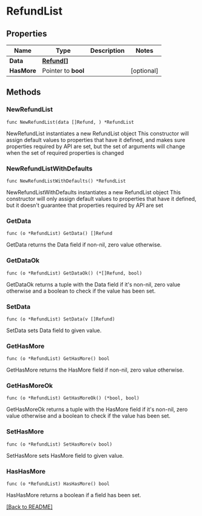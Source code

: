 # RefundList

## Properties

| Name | Type | Description | Notes |
| ------------ | ------------- | ------------- | ------------- |
| **Data** | [**Refund[]**](Refund.md) |  |  |
| **HasMore** | Pointer to **bool** |  | [optional]  |

## Methods

### NewRefundList

`func NewRefundList(data []Refund, ) *RefundList`

NewRefundList instantiates a new RefundList object
This constructor will assign default values to properties that have it defined,
and makes sure properties required by API are set, but the set of arguments
will change when the set of required properties is changed

### NewRefundListWithDefaults

`func NewRefundListWithDefaults() *RefundList`

NewRefundListWithDefaults instantiates a new RefundList object
This constructor will only assign default values to properties that have it defined,
but it doesn't guarantee that properties required by API are set

### GetData

`func (o *RefundList) GetData() []Refund`

GetData returns the Data field if non-nil, zero value otherwise.

### GetDataOk

`func (o *RefundList) GetDataOk() (*[]Refund, bool)`

GetDataOk returns a tuple with the Data field if it's non-nil, zero value otherwise
and a boolean to check if the value has been set.

### SetData

`func (o *RefundList) SetData(v []Refund)`

SetData sets Data field to given value.


### GetHasMore

`func (o *RefundList) GetHasMore() bool`

GetHasMore returns the HasMore field if non-nil, zero value otherwise.

### GetHasMoreOk

`func (o *RefundList) GetHasMoreOk() (*bool, bool)`

GetHasMoreOk returns a tuple with the HasMore field if it's non-nil, zero value otherwise
and a boolean to check if the value has been set.

### SetHasMore

`func (o *RefundList) SetHasMore(v bool)`

SetHasMore sets HasMore field to given value.

### HasHasMore

`func (o *RefundList) HasHasMore() bool`

HasHasMore returns a boolean if a field has been set.


[[Back to README]](../../README.md)


